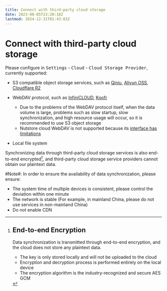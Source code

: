 ```yaml
---
title: Connect with third-party cloud storage
date: 2023-08-05T23:20:18Z
lastmod: 2024-12-31T01:43:03Z
---
```


# Connect with third-party cloud storage

Please configure in <kbd>Settings</kbd>​ - <kbd>Cloud</kbd>​ - <kbd>Cloud Storage Provider</kbd>​, currently supported:

* S3 compatible object storage services, such as [Qiniu](https://s.qiniu.com/VbQfeu), [Aliyun OSS](https://www.aliyun.com/product/oss?userCode=yqovuas2), [Cloudflare R2](https://www.cloudflare.com/)
* WebDAV protocol, such as [InfiniCLOUD](https://infini-cloud.net/), [Koofr](https://koofr.eu/)

  * Due to the problems of the WebDAV protocol itself, when the data volume is large, problems such as slow startup, slow synchronization, and high resource usage will occur, so it is recommended to use S3 object storage
  * Nutstore cloud WebDAV is not supported because its [interface has limitations](https://help.jianguoyun.com/?p=2064)
* Local file system

Synchronizing data through third-party cloud storage services is also end-to-end encrypted[^1], and third-party cloud storage service providers cannot obtain our plaintext data.

​#Note#​: In order to ensure the availability of data synchronization, please ensure:

* The system time of multiple devices is consistent, please control the deviation within one minute
* The network is stable (For example, in mainland China, please do not use services in non-mainland China)
* Do not enable CDN

[^1]: ## End-to-end Encryption

    Data synchronization is transmitted through end-to-end encryption, and the cloud does not store any plaintext data.

    * The key is only stored locally and will not be uploaded to the cloud
    * Encryption and decryption process is performed entirely on the local device
    * The encryption algorithm is the industry-recognized and secure AES GCM
